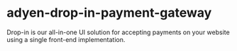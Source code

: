 # adyen-drop-in-payment-gateway
Drop-in is our all-in-one UI solution for accepting payments on your website using a single front-end implementation. 
